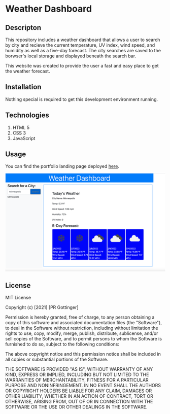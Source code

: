 # Weather Dashboard

## Descripton

This repository includes a weather dashboard that allows a user to search by city and recieve the current temperature, UV index, wind speed, and humidity as well as a five-day forecast. The city searches are saved to the borwser's local storage and displayed beneath the search bar.

This website was created to provide the user a fast and easy place to get the weather forecast.

## Installation

Nothing special is required to get this development environment running.

## Technologies

1. HTML 5
2. CSS 3
3. JavaScript

## Usage

You can find the portfolio landing page deployed [here](https://prgottinger.github.io/weather-dashboard/).

![Weather Dashboard](./assets/photos/weather-dash.png)

## License

MIT License

Copyright (c) [2021] [PR Gottinger]

Permission is hereby granted, free of charge, to any person obtaining a copy
of this software and associated documentation files (the "Software"), to deal
in the Software without restriction, including without limitation the rights
to use, copy, modify, merge, publish, distribute, sublicense, and/or sell
copies of the Software, and to permit persons to whom the Software is
furnished to do so, subject to the following conditions:

The above copyright notice and this permission notice shall be included in all
copies or substantial portions of the Software.

THE SOFTWARE IS PROVIDED "AS IS", WITHOUT WARRANTY OF ANY KIND, EXPRESS OR
IMPLIED, INCLUDING BUT NOT LIMITED TO THE WARRANTIES OF MERCHANTABILITY,
FITNESS FOR A PARTICULAR PURPOSE AND NONINFRINGEMENT. IN NO EVENT SHALL THE
AUTHORS OR COPYRIGHT HOLDERS BE LIABLE FOR ANY CLAIM, DAMAGES OR OTHER
LIABILITY, WHETHER IN AN ACTION OF CONTRACT, TORT OR OTHERWISE, ARISING FROM,
OUT OF OR IN CONNECTION WITH THE SOFTWARE OR THE USE OR OTHER DEALINGS IN THE
SOFTWARE.
